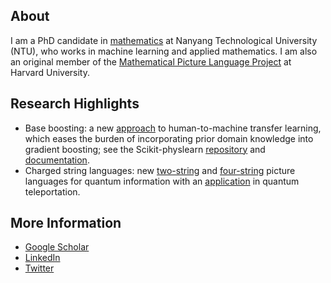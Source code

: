 About
----------------

I am a PhD candidate in [mathematics](https://spms.ntu.edu.sg/) at Nanyang
Technological University (NTU), who works in machine learning and applied
mathematics. I am also an original member of the
[Mathematical Picture Language Project](https://mathpicture.fas.harvard.edu/)
at Harvard University.

Research Highlights
----------------

* Base boosting: a new [approach][1] to human-to-machine transfer learning,
  which eases the burden of incorporating prior domain knowledge into gradient
  boosting; see the Scikit-physlearn [repository][2] and [documentation][3].
* Charged string languages: new [two-string][4] and [four-string][5] picture
  languages for quantum information with an [application][6] in quantum
  teleportation.

[1]: https://arxiv.org/abs/2005.06194 "Boosting on the shoulders of giants in quantum device calibration"
[2]: https://github.com/a-wozniakowski/scikit-physlearn
[3]: https://scikit-physlearn.readthedocs.io/en/latest/
[4]: https://link.springer.com/article/10.1007/s11425-017-9207-3 "Holographic software for quantum networks"
[5]: https://www.pnas.org/content/114/10/2497.full "Quon 3D language for quantum information"
[6]: https://iopscience.iop.org/article/10.1088/1367-2630/aa5b57 "Constructive simulation and topological design of protocols"


More Information
----------------
* [Google Scholar](https://scholar.google.com/citations?user=lDe0nKgAAAAJ&hl=en)
* [LinkedIn](https://www.linkedin.com/in/wozniakowski/)
* [Twitter](https://twitter.com/airwoz)
